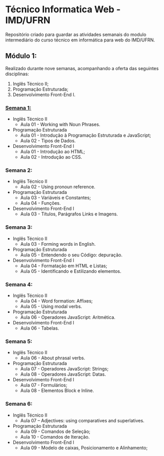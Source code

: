 # Técnico Informatica Web - IMD/UFRN
Repositório criado para guardar as atividades semanais do modulo intermediário do curso técnico em informática para web do IMD/UFRN.

## Módulo 1:
Realizado durante nove semanas, acompanhando a oferta das seguintes disciplinas:
1. Inglês Técnico II;
2. Programação Estruturada;
3. Desenvolvimento Front-End I.

### [Semana 1:](/Semana%2001/)
* Inglês Técnico II
    - Aula 01 - Working with Noun Phrases.
* Programação Estruturada
    - Aula 01 - Introdução à Programação Estruturada e JavaScript;
    - Aula 02 - Tipos de Dados.
* Desenvolvimento Front-End I
    - Aula 01 - Introdução ao HTML;
    - Aula 02 - Introdução ao CSS.

### Semana 2:
* Inglês Técnico II
    - Aula 02 - Using pronoun reference.
* Programação Estruturada
    - Aula 03 - Variáveis e Constantes;
    - Aula 04 - Funções.
* Desenvolvimento Front-End I
    - Aula 03 - Títulos, Parágrafos Links e Imagens.

### Semana 3:
* Inglês Técnico II
    - Aula 03 - Forming words in English.
* Programação Estruturada
    - Aula 05 - Entendendo o seu Código: depuração.
* Desenvolvimento Front-End I
    - Aula 04 - Formatação em HTML e Listas;
    - Aula 05 - Identificando e Estilizando elementos.

### Semana 4:
* Inglês Técnico II
    - Aula 04 - Word formation: Affixes;
    - Aula 05 - Using modal verbs.
* Programação Estruturada
    - Aula 06 - Operadores JavaScript: Aritmética.
* Desenvolvimento Front-End I
    - Aula 06 - Tabelas.

### Semana 5:
* Inglês Técnico II
    - Aula 06 - About phrasal verbs.
* Programação Estruturada
    - Aula 07 - Operadores JavaScript: Strings;
    - Aula 08 - Operadores JavaScript: Datas.
* Desenvolvimento Front-End I
    - Aula 07 - Formulários;
    - Aula 08 - Elementos Block e Inline.

### Semana 6:
* Inglês Técnico II
    - Aula 07 – Adjectives: using comparatives and superlatives.
* Programação Estruturada
    - Aula 09 - Comandos de Seleção;
    - Aula 10 - Comandos de Iteração.
* Desenvolvimento Front-End I
    - Aula 09 - Modelo de caixas, Posicionamento e Alinhamento;